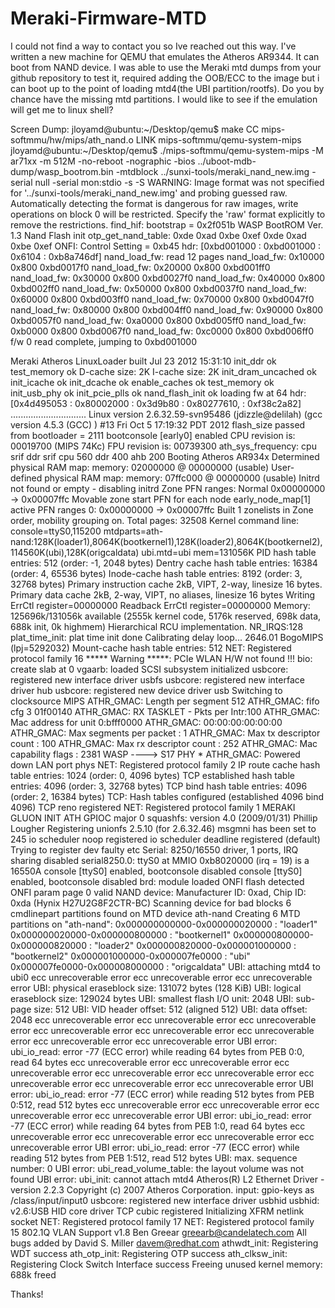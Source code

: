 # Meraki-Firmware-MTD
I could not find a way to contact you so Ive reached out this way.  I've written a new machine for QEMU that emulates the Atheros AR9344.  It can boot from NAND device.  I was able to use the Meraki mtd dumps from your github repository to test it, required adding the OOB/ECC to the image but i can boot up to the point of loading mtd4(the UBI partition/rootfs). Do you by chance have the missing mtd partitions.  I would like to see if the emulation will get me to linux shell?

Screen Dump:
jloyamd@ubuntu:~/Desktop/qemu$ make
  CC      mips-softmmu/hw/mips/ath_nand.o
  LINK    mips-softmmu/qemu-system-mips
jloyamd@ubuntu:~/Desktop/qemu$ ./mips-softmmu/qemu-system-mips -M ar71xx -m 512M -no-reboot -nographic -bios ../uboot-mdb-dump/wasp_bootrom.bin  -mtdblock ../sunxi-tools/meraki_nand_new.img -serial null -serial mon:stdio -s -S
WARNING: Image format was not specified for '../sunxi-tools/meraki_nand_new.img' and probing guessed raw.
         Automatically detecting the format is dangerous for raw images, write operations on block 0 will be restricted.
         Specify the 'raw' format explicitly to remove the restrictions.
find_hif: bootstrap = 0x2f051b
WASP BootROM Ver. 1.3
Nand Flash init
otp_get_nand_table: 0xde 0xad 0xbe 0xef 0xde 0xad 0xbe 0xef 
ONFI: Control Setting = 0xb45
hdr: [0xbd001000 : 0xbd001000 : 0x6104 : 0xb8a746df]
nand_load_fw: read 12 pages
nand_load_fw: 0x10000 0x800 0xbd0017f0
nand_load_fw: 0x20000 0x800 0xbd001ff0
nand_load_fw: 0x30000 0x800 0xbd0027f0
nand_load_fw: 0x40000 0x800 0xbd002ff0
nand_load_fw: 0x50000 0x800 0xbd0037f0
nand_load_fw: 0x60000 0x800 0xbd003ff0
nand_load_fw: 0x70000 0x800 0xbd0047f0
nand_load_fw: 0x80000 0x800 0xbd004ff0
nand_load_fw: 0x90000 0x800 0xbd0057f0
nand_load_fw: 0xa0000 0x800 0xbd005ff0
nand_load_fw: 0xb0000 0x800 0xbd0067f0
nand_load_fw: 0xc0000 0x800 0xbd006ff0
f/w 0 read complete, jumping to 0xbd001000



Meraki Atheros LinuxLoader built Jul 23 2012 15:31:10
init_ddr ok
test_memory ok
D-cache size: 2K
I-cache size: 2K
init_dram_uncached ok
init_icache ok
init_dcache ok
enable_caches ok
test_memory ok
init_usb_phy ok
init_pcie_plls ok
nand_flash_init ok
loading fw at 64
hdr: [0x4d495053 : 0x80002000 : 0x3d9b80 : 0x80277610, : 0xf38c2a82]
..............................
Linux version 2.6.32.59-svn95486 (jdizzle@delilah) (gcc version 4.5.3 (GCC) ) #13 Fri Oct 5 17:19:32 PDT 2012
flash_size passed from bootloader = 2111
bootconsole [early0] enabled
CPU revision is: 00019700 (MIPS 74Kc)
FPU revision is: 00739300
ath_sys_frequency: cpu srif ddr srif cpu 560 ddr 400 ahb 200
Booting Atheros AR934x
Determined physical RAM map:
 memory: 02000000 @ 00000000 (usable)
User-defined physical RAM map:
 memory: 07ffc000 @ 00000000 (usable)
Initrd not found or empty - disabling initrd
Zone PFN ranges:
  Normal   0x00000000 -> 0x00007ffc
Movable zone start PFN for each node
early_node_map[1] active PFN ranges
    0: 0x00000000 -> 0x00007ffc
Built 1 zonelists in Zone order, mobility grouping on.  Total pages: 32508
Kernel command line: console=ttyS0,115200 mtdparts=ath-nand:128K(loader1),8064K(bootkernel1),128K(loader2),8064K(bootkernel2),114560K(ubi),128K(origcaldata) ubi.mtd=ubi mem=131056K
PID hash table entries: 512 (order: -1, 2048 bytes)
Dentry cache hash table entries: 16384 (order: 4, 65536 bytes)
Inode-cache hash table entries: 8192 (order: 3, 32768 bytes)
Primary instruction cache 2kB, VIPT, 2-way, linesize 16 bytes.
Primary data cache 2kB, 2-way, VIPT, no aliases, linesize 16 bytes
Writing ErrCtl register=00000000
Readback ErrCtl register=00000000
Memory: 125696k/131056k available (2555k kernel code, 5176k reserved, 698k data, 688k init, 0k highmem)
Hierarchical RCU implementation.
NR_IRQS:128
plat_time_init: plat time init done
Calibrating delay loop... 2646.01 BogoMIPS (lpj=5292032)
Mount-cache hash table entries: 512
NET: Registered protocol family 16
***** Warning *****: PCIe WLAN H/W not found !!!
bio: create slab <bio-0> at 0
vgaarb: loaded
SCSI subsystem initialized
usbcore: registered new interface driver usbfs
usbcore: registered new interface driver hub
usbcore: registered new device driver usb
Switching to clocksource MIPS
ATHR_GMAC: Length per segment 512
ATHR_GMAC: fifo cfg 3 01f00140
ATHR_GMAC: RX TASKLET - Pkts per Intr:100
ATHR_GMAC: Mac address for unit 0:bfff0000
ATHR_GMAC: 00:00:00:00:00:00 
ATHR_GMAC: Max segments per packet :   1
ATHR_GMAC: Max tx descriptor count :   100
ATHR_GMAC: Max rx descriptor count :   252
ATHR_GMAC: Mac capability flags    :   2381
WASP  ----> S17 PHY *
ATHR_GMAC: Powered down LAN port phys
NET: Registered protocol family 2
IP route cache hash table entries: 1024 (order: 0, 4096 bytes)
TCP established hash table entries: 4096 (order: 3, 32768 bytes)
TCP bind hash table entries: 4096 (order: 2, 16384 bytes)
TCP: Hash tables configured (established 4096 bind 4096)
TCP reno registered
NET: Registered protocol family 1
MERAKI GLUON INIT
ATH GPIOC major 0
squashfs: version 4.0 (2009/01/31) Phillip Lougher
Registering unionfs 2.5.10 (for 2.6.32.46)
msgmni has been set to 245
io scheduler noop registered
io scheduler deadline registered (default)
Trying to register dev faulty etc
Serial: 8250/16550 driver, 1 ports, IRQ sharing disabled
serial8250.0: ttyS0 at MMIO 0xb8020000 (irq = 19) is a 16550A
console [ttyS0] enabled, bootconsole disabled
console [ttyS0] enabled, bootconsole disabled
brd: module loaded
ONFI flash detected
ONFI param page 0 valid
NAND device: Manufacturer ID: 0xad, Chip ID: 0xda (Hynix H27U2G8F2CTR-BC)
Scanning device for bad blocks
6 cmdlinepart partitions found on MTD device ath-nand
Creating 6 MTD partitions on "ath-nand":
0x000000000000-0x000000020000 : "loader1"
0x000000020000-0x000000800000 : "bootkernel1"
0x000000800000-0x000000820000 : "loader2"
0x000000820000-0x000001000000 : "bootkernel2"
0x000001000000-0x000007fe0000 : "ubi"
0x000007fe0000-0x000008000000 : "origcaldata"
UBI: attaching mtd4 to ubi0
ecc unrecoverable error
ecc unrecoverable error
ecc unrecoverable error
UBI: physical eraseblock size:   131072 bytes (128 KiB)
UBI: logical eraseblock size:    129024 bytes
UBI: smallest flash I/O unit:    2048
UBI: sub-page size:              512
UBI: VID header offset:          512 (aligned 512)
UBI: data offset:                2048
ecc unrecoverable error
ecc unrecoverable error
ecc unrecoverable error
ecc unrecoverable error
ecc unrecoverable error
ecc unrecoverable error
ecc unrecoverable error
ecc unrecoverable error
UBI error: ubi_io_read: error -77 (ECC error) while reading 64 bytes from PEB 0:0, read 64 bytes
ecc unrecoverable error
ecc unrecoverable error
ecc unrecoverable error
ecc unrecoverable error
ecc unrecoverable error
ecc unrecoverable error
ecc unrecoverable error
ecc unrecoverable error
UBI error: ubi_io_read: error -77 (ECC error) while reading 512 bytes from PEB 0:512, read 512 bytes
ecc unrecoverable error
ecc unrecoverable error
ecc unrecoverable error
ecc unrecoverable error
UBI error: ubi_io_read: error -77 (ECC error) while reading 64 bytes from PEB 1:0, read 64 bytes
ecc unrecoverable error
ecc unrecoverable error
ecc unrecoverable error
ecc unrecoverable error
UBI error: ubi_io_read: error -77 (ECC error) while reading 512 bytes from PEB 1:512, read 512 bytes
UBI: max. sequence number:       0
UBI error: ubi_read_volume_table: the layout volume was not found
UBI error: ubi_init: cannot attach mtd4
Atheros(R) L2 Ethernet Driver - version 2.2.3
Copyright (c) 2007 Atheros Corporation.
input: gpio-keys as /class/input/input0
usbcore: registered new interface driver usbhid
usbhid: v2.6:USB HID core driver
TCP cubic registered
Initializing XFRM netlink socket
NET: Registered protocol family 17
NET: Registered protocol family 15
802.1Q VLAN Support v1.8 Ben Greear <greearb@candelatech.com>
All bugs added by David S. Miller <davem@redhat.com>
athwdt_init: Registering WDT success
ath_otp_init: Registering OTP success
ath_clksw_init: Registering Clock Switch Interface success
Freeing unused kernel memory: 688k freed
  
  Thanks!
